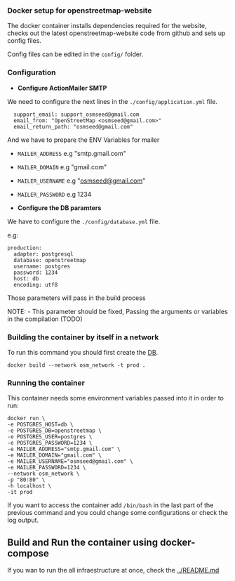 ### Docker setup for openstreetmap-website

The docker container installs dependencies required for the website, checks out the latest openstreetmap-website code from github and sets up config files.

Config files can be edited in the `config/` folder.

###  Configuration

- **Configure ActionMailer SMTP**

We need to configure the next lines in the `./config/application.yml` file.

```
  support_email: support_osmseed@gmail.com
  email_from: "OpenStreetMap <osmseed@gmail.com>"
  email_return_path: "osmseed@gmail.com"

```

And we have to prepare the ENV Variables for mailer


- `MAILER_ADDRESS` e.g "smtp.gmail.com"
- `MAILER_DOMAIN` e.g "gmail.com"
- `MAILER_USERNAME` e.g "osmseed@gmail.com"
- `MAILER_PASSWORD` e.g 1234

- **Configure the DB paramters**

We have to configure the `./config/database.yml` file.

e.g:

```
production:
  adapter: postgresql
  database: openstreetmap
  username: postgres
  password: 1234
  host: db
  encoding: utf8
```

Those parameters will pass in the build process

NOTE:
	- This parameter should be fixed, Passing the arguments or variables in the compilation (TODO)


### Building the container by itself in a network

To run this command you should first create the [DB](https://github.com/developmentseed/osm-seed/tree/master/db).


```
docker build --network osm_network -t prod .

```

### Running the container

This container needs some environment variables passed into it in order to run:

```
docker run \
-e POSTGRES_HOST=db \
-e POSTGRES_DB=openstreetmap \
-e POSTGRES_USER=postgres \
-e POSTGRES_PASSWORD=1234 \
-e MAILER_ADDRESS="smtp.gmail.com" \
-e MAILER_DOMAIN="gmail.com" \
-e MAILER_USERNAME="osmseed@gmail.com" \
-e MAILER_PASSWORD=1234 \
--network osm_network \
-p "80:80" \
-h localhost \
-it prod 
```

If you want to access the container add `/bin/bash` in the last part of the previous command and you could change some configurations or check the log output.


## Build and Run the container using docker-compose

If you wan to run the  all infraestructure at once, check the [../README.md](https://github.com/developmentseed/osm-seed/blob/master/README.md)




